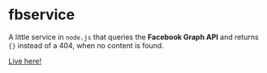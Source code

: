 fbservice
=========

A little service in `node.js` that queries the __Facebook Graph API__ and returns `{}` instead of a 404, when no content is found.


[Live here!](http://fbservice.herokuapp.com/)
